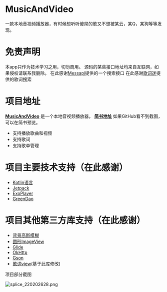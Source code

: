 # MusicAndVideo
一款本地音视频播放器，有时候想听听傻屌的歌又不想被某云，某Q，某狗等等发现。

免责声明
=
本app只作为技术学习之用，切勿商用。
源码的某些接口地址均来自互联网，如果侵权请联系我删除。
在此感谢[Messapi](https://github.com/messoer)提供的一个搜索接口
在此感谢[歌词迷](http://api.geci.me/en/latest/index.html#indices-and-tables)提供的歌词搜索

项目地址
=
**[MusicAndVideo](https://github.com/kotle/MusicAndVideo)** 是一个本地音视频播放器。
**[简书地址](https://www.jianshu.com/p/032d41f167a2)** 如果GitHub看不到截图，可以在简书预览。
- 支持播放歌曲和视频
- 支持歌词
- 支持歌单管理

项目主要技术支持（在此感谢）
=
- [Kotlin语言](https://github.com/JetBrains/kotlin)
- [Jetpack](https://developer.android.google.cn/jetpack)
- [ExoPlayer](https://github.com/google/ExoPlayer)
- [GreenDao](https://github.com/greenrobot/greenDAO)

项目其他第三方库支持（在此感谢）
=
- [背景高斯模糊](https://github.com/mmin18/RealtimeBlurView)
- [圆形ImageView](https://github.com/hdodenhof/CircleImageView)
- [Glide](https://github.com/bumptech/glide)
- [OkHttp](https://github.com/square/okhttp)
- [Gson](https://github.com/google/gson)
- [歌词view](https://github.com/wangchenyan/lrcview)(基于此库修改)

项目部分截图

![splice_220202628.png](https://upload-images.jianshu.io/upload_images/2686533-1827c44ef3da21da.png?imageMogr2/auto-orient/strip%7CimageView2/2/w/1240)




